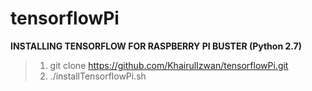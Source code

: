 # tensorflowPi

**INSTALLING TENSORFLOW FOR RASPBERRY PI BUSTER (Python 2.7)**
> 1. git clone https://github.com/KhairulIzwan/tensorflowPi.git
> 2. ./installTensorflowPi.sh
